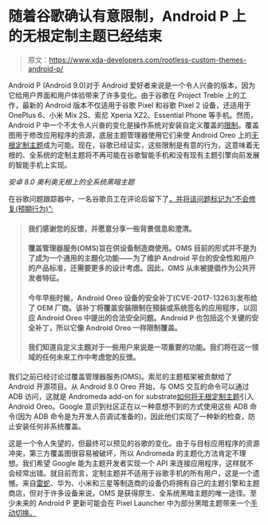 # 随着谷歌确认有意限制，Android P 上的无根定制主题已经结束

> 原文：<https://www.xda-developers.com/rootless-custom-themes-android-p/>

Android P (Android 9.0)对于 Android 爱好者来说是一个令人兴奋的版本，因为它给用户界面和用户体验带来了许多变化。由于谷歌在 Project Treble 上的工作，最新的 Android 版本不仅适用于谷歌 Pixel 和谷歌 Pixel 2 设备，还适用于 OnePlus 6、小米 Mix 2S、索尼 Xperia XZ2、Essential Phone 等手机。然而，Android P 中一个不太令人兴奋的变化是操作系统对安装自定义覆盖的[限制](https://www.xda-developers.com/android-p-blocks-custom-overlays-substratum-themes/)。覆盖图用于修改应用程序的资源，底层主题管理器使用它们来使 Android Oreo 上的[无根定制主题](https://www.xda-developers.com/custom-themes-android-oreo-substratum/)成为可能。现在，谷歌已经证实，这些限制是有意的行为，这意味着无根的、全系统的定制主题将不再可能在谷歌智能手机和没有现有主题引擎向前发展的智能手机上实现。

*安卓 8.0 奥利奥无根上的全系统黑暗主题*

在谷歌问题跟踪器中，一名谷歌员工在评论后留下了[，并将该问题标记为“不会修复(预期行为)”:](https://issuetracker.google.com/issues/74354703#comment360)

> #### 我们感谢您的反馈，并愿意分享一些背景信息和澄清。
> 
> #### 覆盖管理器服务(OMS)旨在供设备制造商使用。OMS 目前的形式并不是为了成为一个通用的主题化功能——为了维护 Android 平台的安全性和用户的产品标准，还需要更多的设计考虑。因此，OMS 从未被提倡作为公共开发者特征。
> 
> #### 今年早些时候，Android Oreo 设备的安全补丁(CVE-2017-13263)发布给了 OEM 厂商。该补丁将覆盖安装限制在预装或系统签名的应用程序，以回应 Android Oreo 中提出的合法安全问题。Android P 也包括这个关键的安全补丁，所以它像 Android Oreo 一样限制覆盖。
> 
> #### 我们知道自定义主题对于一些用户来说是一项重要的功能。我们将在这一领域的任何未来工作中考虑您的反馈。

我们之前已经讨论过覆盖管理器服务(OMS)。索尼的主题框架被贡献给了 Android 开源项目。从 Android 8.0 Oreo 开始，与 OMS 交互的命令可以通过 ADB 访问，这就是 Andromeda add-on for substrate[如何将无根定制主题](https://www.xda-developers.com/android-oreo-rootless-system-theme/)引入 Android Oreo。Google 意识到社区正在以一种意想不到的方式使用这些 ADB 命令(因为 ADB 命令是为开发人员调试准备的)，因此他们实现了一种新的检查，防止安装任何非系统覆盖。

这是一个令人失望的，但最终可以预见的谷歌的变化。由于与目标应用程序的资源冲突，第三方覆盖图很容易被破坏，所以 Andromeda 的主题化方法肯定不理想。我们希望 Google 能为主题开发者实现一个 API 来连接应用程序，这样就不会经常出错。就目前而言，定制主题并不适用于谷歌手机的所有用户，这是一个遗憾。来自[雷蛇](https://www.xda-developers.com/razer-phone-theme-engine-oms/)、华为、小米和三星等制造商的设备仍将拥有自己的主题引擎和主题商店，但对于许多设备来说，OMS 是获得原生、全系统黑暗主题的唯一途径。至少未来的 Android P 更新可能会在 Pixel Launcher 中为部分黑暗主题带来一个[手动切换。](https://www.xda-developers.com/google-pixel-launcher-manual-dark-theme/)
